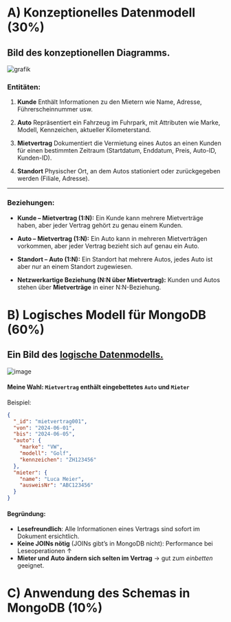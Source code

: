 # A) Konzeptionelles Datenmodell (30%)
## Bild des konzeptionellen Diagramms.
![grafik](https://github.com/user-attachments/assets/fa23837a-0653-4484-9014-63ac5d5613ca)

### **Entitäten:**

1. **Kunde**
   Enthält Informationen zu den Mietern wie Name, Adresse, Führerscheinnummer usw.

2. **Auto**
   Repräsentiert ein Fahrzeug im Fuhrpark, mit Attributen wie Marke, Modell, Kennzeichen, aktueller Kilometerstand.

3. **Mietvertrag**
   Dokumentiert die Vermietung eines Autos an einen Kunden für einen bestimmten Zeitraum (Startdatum, Enddatum, Preis, Auto-ID, Kunden-ID).

4. **Standort**
   Physischer Ort, an dem Autos stationiert oder zurückgegeben werden (Filiale, Adresse).

---

### **Beziehungen:**

* **Kunde – Mietvertrag (1\:N):**
  Ein Kunde kann mehrere Mietverträge haben, aber jeder Vertrag gehört zu genau einem Kunden.

* **Auto – Mietvertrag (1\:N):**
  Ein Auto kann in mehreren Mietverträgen vorkommen, aber jeder Vertrag bezieht sich auf genau ein Auto.

* **Standort – Auto (1\:N):**
  Ein Standort hat mehrere Autos, jedes Auto ist aber nur an einem Standort zugewiesen.

* **Netzwerkartige Beziehung (N\:N über Mietvertrag):**
  Kunden und Autos stehen über **Mietverträge** in einer N\:N-Beziehung.
# B) Logisches Modell für MongoDB (60%)
## Ein Bild des [logische Datenmodells.](src/AutoVermietung.dmm)  
![image](https://github.com/user-attachments/assets/d3a0f2fe-d008-44db-8ced-5ef1e1f94cd0)
#### **Meine Wahl: `Mietvertrag` enthält eingebettetes `Auto` und `Mieter`**

Beispiel:

```json
{
  "_id": "mietvertrag001",
  "von": "2024-06-01",
  "bis": "2024-06-05",
  "auto": {
    "marke": "VW",
    "modell": "Golf",
    "kennzeichen": "ZH123456"
  },
  "mieter": {
    "name": "Luca Meier",
    "ausweisNr": "ABC123456"
  }
}
```

#### Begründung:

* **Lesefreundlich**: Alle Informationen eines Vertrags sind sofort im Dokument ersichtlich.
* **Keine JOINs nötig** (JOINs gibt’s in MongoDB nicht): Performance bei Leseoperationen ↑
* **Mieter und Auto ändern sich selten im Vertrag** → gut zum *einbetten* geeignet.

# C) Anwendung des Schemas in MongoDB (10%)
